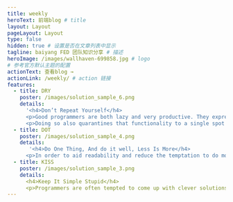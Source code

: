 ```yaml
---
title: weekly 
heroText: 前端blog # title
layout: Layout
pageLayout: Layout
type: false
hidden: true # 设置是否在文章列表中显示
tagline: baiyang FED 团队知识分享 # 描述
heroImage: /images/wallhaven-699858.jpg # logo
# 参考官方默认主题的配置
actionText: 查看blog →  
actionLink: /weekly/ # action 链接
features:
  - title: DRY
    poster: /images/solution_sample_6.png
    details: 
      '<h4>Don’t Repeat Yourself</h4>
      <p>Good programmers are both lazy and very productive. They express a lot of functionality in very little code. Once you have established a pattern for something that gets repeated again in the code, it’s time to write a function, object, or module that encapsulates that pattern so that it can be easily reused.</p>
      <p>Doing so also quarantines that functionality to a single spot in the code base, so that if you later find something wrong with the code or the algorithm, you only have to fix it in one place.</p>'
  - title: DOT
    poster: /images/solution_sample_4.png
    details:
       '<h4>Do One Thing, And do it well, Less Is More</h4>
      <p>In order to aid readability and reduce the temptation to do more than one thing, functions should be as short as possible: Just enough code to do the one thing they were made to do, and no more. In most cases, functions should be just a handful of lines long. If they run much longer, consider breaking out subtasks and data into separate functions and objects.</p>'
  - title: KISS
    poster: /images/solution_sample_3.png
    details:
      <h4>Keep It Simple Stupid</h4>
      <p>Programmers are often tempted to come up with clever solutions to problems. That’s a good thing, of course, but sometimes programmers are too clever, and the solutions are cryptic. This tends to happen when a single line of code is used to accomplish more than a single atomic goal.</p>
---
```



